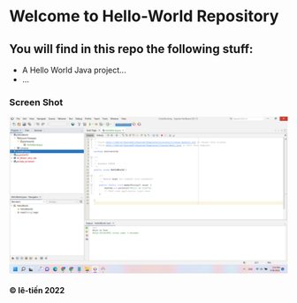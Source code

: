 # Welcome to Hello-World Repository
## You will find in this repo the following stuff:

* A Hello World Java project...
* ... 
### Screen Shot 
![My source](https://github.com/levantien2k4/hello-world/blob/main/images/Source.png)
####   © lê-tiến 2022